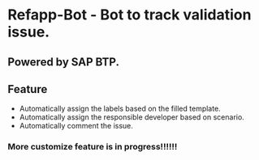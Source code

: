 # Refapp-Bot - Bot to track validation issue.

## Powered by SAP BTP.

## Feature

- Automatically assign the labels based on the filled template.
- Automatically assign the responsible developer based on scenario.
- Automatically comment the issue. 

### More customize feature is in progress!!!!!!
